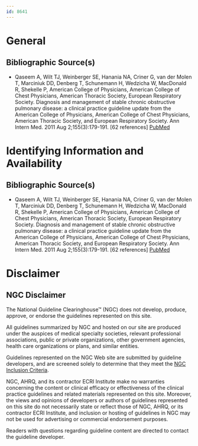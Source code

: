 ```yaml
---
id: 8641
---
```


# General

## Bibliographic Source(s)

- Qaseem A, Wilt TJ, Weinberger SE, Hanania NA, Criner G, van der Molen T, Marciniuk DD, Denberg T, Schunemann H, Wedzicha W, MacDonald R, Shekelle P, American College of Physicians, American College of Chest Physicians, American Thoracic Society, European Respiratory Society. Diagnosis and management of stable chronic obstructive pulmonary disease: a clinical practice guideline update from the American College of Physicians, American College of Chest Physicians, American Thoracic Society, and European Respiratory Society. Ann Intern Med. 2011 Aug 2;155(3):179-191. [62 references] [ PubMed ](http://www.ncbi.nlm.nih.gov/entrez/query.fcgi?cmd=Retrieve&db=pubmed&dopt=Abstract&list_uids=21810710)

# Identifying Information and Availability

## Bibliographic Source(s)

- Qaseem A, Wilt TJ, Weinberger SE, Hanania NA, Criner G, van der Molen T, Marciniuk DD, Denberg T, Schunemann H, Wedzicha W, MacDonald R, Shekelle P, American College of Physicians, American College of Chest Physicians, American Thoracic Society, European Respiratory Society. Diagnosis and management of stable chronic obstructive pulmonary disease: a clinical practice guideline update from the American College of Physicians, American College of Chest Physicians, American Thoracic Society, and European Respiratory Society. Ann Intern Med. 2011 Aug 2;155(3):179-191. [62 references] [ PubMed ](http://www.ncbi.nlm.nih.gov/entrez/query.fcgi?cmd=Retrieve&db=pubmed&dopt=Abstract&list_uids=21810710)

# Disclaimer

## NGC Disclaimer

The National Guideline Clearinghouse™ (NGC) does not develop, produce, approve, or endorse the guidelines represented on this site.

All guidelines summarized by NGC and hosted on our site are produced under the auspices of medical specialty societies, relevant professional associations, public or private organizations, other government agencies, health care organizations or plans, and similar entities.

Guidelines represented on the NGC Web site are submitted by guideline developers, and are screened solely to determine that they meet the [NGC Inclusion Criteria](/help-and-about/summaries/inclusion-criteria).

NGC, AHRQ, and its contractor ECRI Institute make no warranties concerning the content or clinical efficacy or effectiveness of the clinical practice guidelines and related materials represented on this site. Moreover, the views and opinions of developers or authors of guidelines represented on this site do not necessarily state or reflect those of NGC, AHRQ, or its contractor ECRI Institute, and inclusion or hosting of guidelines in NGC may not be used for advertising or commercial endorsement purposes.

Readers with questions regarding guideline content are directed to contact the guideline developer.

